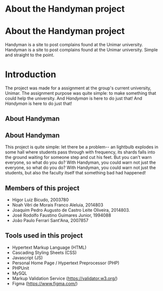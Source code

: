 # About the Handyman project
# About the Handyman project

Handyman is a site to post complains found at the Unimar university.
Handyman is a site to post complains found at the Unimar university.
Simple and straight to the point.

# Introduction

The project was made for a assignment at the group's current university, Unimar.
The assignment purpose was quite simple: to make something that could 
help the university.
And _Handyman_ is here to do just that!
And _Handyman_ is here to do just that!

## About Handyman
## About Handyman

This project is quite simple: let there be a problem-- an lightbulb explodes
in some hall where students pass through with frequency, its shards falls into
the ground waiting for someone step and cut his feet. But you can't warn
everyone, so what do you do? With Handyman, you could warn not just the
everyone, so what do you do? With Handyman, you could warn not just the
students, but also the faculty itself that something bad had happened!

## Members of this project

- Higor Luiz Bicudo, 2003780
- Noah Vêri de Morais Franco Aleluia, 2014803
- Joaquim Pedro Augusto de Castro Leite Oliveira, 2014803.
- José Rodolfo Faustino Guimares Junior, 1994088
- João Paulo Ferrari Sant'Ana, 2007857

## Tools used in this project

- Hypertext Markup Language (HTML)
- Cascading Styling Sheets (CSS)
- Javascript (JS)
- Personal Home Page / Hypertext Preprocessor (PHP)
- PHPUnit
- MySQL
- Markup Validation Service (https://validator.w3.org/)
- Figma (https://www.figma.com/)
